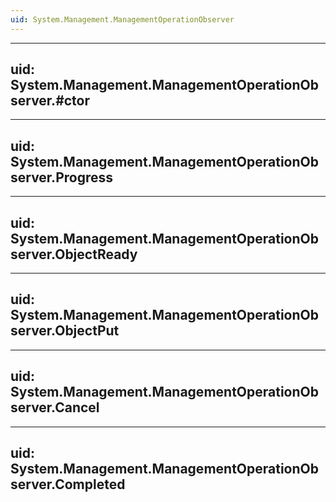 ```yaml
---
uid: System.Management.ManagementOperationObserver
---
```


---
uid: System.Management.ManagementOperationObserver.#ctor
---

---
uid: System.Management.ManagementOperationObserver.Progress
---

---
uid: System.Management.ManagementOperationObserver.ObjectReady
---

---
uid: System.Management.ManagementOperationObserver.ObjectPut
---

---
uid: System.Management.ManagementOperationObserver.Cancel
---

---
uid: System.Management.ManagementOperationObserver.Completed
---
